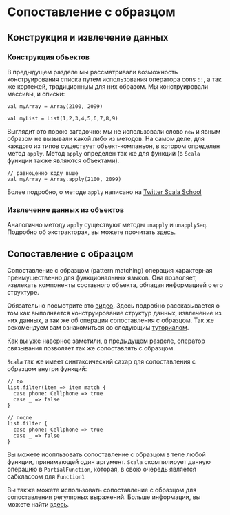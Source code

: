 Сопоставление с образцом
========================

## Конструкция и извлечение данных

### Конструкция объектов
В предыдущем разделе мы рассматривали возможность конструирования
списка путем использования оператора cons `::`, а так же кортежей,
традиционным для них образом. Мы конструировали массивы, и списки:

    val myArray = Array(2100, 2099)

    val myList = List(1,2,3,4,5,6,7,8,9)

Выглядит это порою загадочно: мы не использовали слово `new` и явным
образом не вызывали какой либо из методов. На самом деле, для каждого
из типов существует объект-компаньон, в котором определен метод `apply`.
Метод `apply` определен так же для функций (в `Scala` функции также
являются объектами).

    // равноценно коду выше
    val myArray = Array.apply(2100, 2099)

Более подробно, о методе `apply` написано на [Twitter Scala School][apply]

### Извлечение данных из объектов
Аналогично методу `apply` существуют методы `unapply` и `unapplySeq`.
Подробно об экстракторах, вы можете прочитать [здесь][unapply].


## Сопоставление с образцом
Сопоставление с образцом (pattern matching) операция характерная
преимущественно для функциональных языков. Она позволяет, извлекать
компоненты составного объекта, обладая информацией о его структуре.

Обязательно посмотрите это [видео][video-tutorial]. Здесь подробно
рассказывается о том как выполняется конструирование структур данных,
извлечение из них данных, а так же об операции сопоставления с образцом.
Так же рекомендуем вам ознакомиться со следующим [туториалом][pm-tutor].

Как вы уже наверное заметили, в предыдущем разделе, оператор связывания
позволяет так же сопоставлять с образцом.

`Scala` так же имеет синтаксический сахар для сопоставления с образцом внутри
функций:

    // до
    list.filter(item => item match {
      case phone: Cellphone => true
      case _ => false
    }

    // после
    list.filter {
      case phone: Cellphone => true
      case _ => false
    }

Вы можете исопльзовать сопоставление с образцом в теле любой функции,
принимающей один аргумент. `Scala` скомпилирует данную операцию в
`PartialFunction`, которая, в свою очередь является сабклассом для `Function1`

Вы также можете использовать сопоставление с образцом для сопоставления
регулярных выражений. Больше информации, вы можете найти [здесь][pm-regex].

[video-tutorial]: https://www.youtube.com/watch?v=1vxIRkYZfmc

[apply]: https://twitter.github.io/scala_school/basics2.html#apply
[unapply]: http://docs.scala-lang.org/tutorials/tour/extractor-objects.html
[pm-tutor]: http://docs.scala-lang.org/tutorials/tour/pattern-matching
[pm-regex]: https://www.scala-lang.org/api/2.12.x/scala/util/matching/Regex.html

